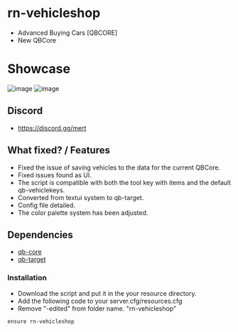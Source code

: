 # rn-vehicleshop
- Advanced Buying Cars [QBCORE]
- New QBCore

# Showcase
![image](https://github.com/mertvein/rn-vehicleshop/assets/79944577/0cedd069-a151-4a52-8d28-66338deb0484)
![image](https://github.com/mertvein/rn-vehicleshop/assets/79944577/35430da3-7eed-42f5-bd04-5819dec9f544)

## Discord
- https://discord.gg/mert

## What fixed? / Features
- Fixed the issue of saving vehicles to the data for the current QBCore.
- Fixed issues found as UI.
- The script is compatible with both the tool key with items and the default qb-vehiclekeys.
- Converted from textui system to qb-target.
- Config file detailed.
- The color palette system has been adjusted.

## Dependencies
- [qb-core](https://github.com/qbcore-framework/qb-core)
- [qb-target](https://github.com/qbcore-framework/qb-target)

### Installation
- Download the script and put it in the your resource directory.
- Add the following code to your server.cfg/resources.cfg
- Remove "-edited" from folder name. "rn-vehicleshop"
```
ensure rn-vehicleshop
```
